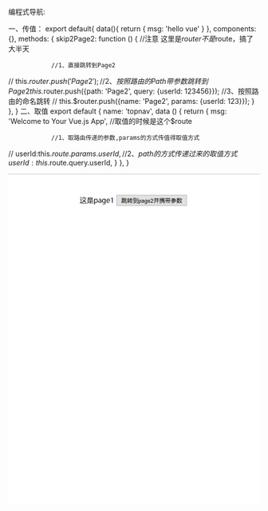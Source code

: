 编程式导航:

一、传值：
    export default{
        data(){
            return {
                msg: 'hello vue'
            }
        },
        components: {},
        methods: {
            skip2Page2: function () {
                //注意 这里是$router不是$route，搞了大半天

                //1、直接跳转到Page2
//                this.$router.push('Page2');
                //2、按照路由的Path带参数跳转到Page2
                this.$router.push({path: 'Page2', query: {userId: 123456}});
                //3、按照路由的命名跳转
//                this.$router.push({name: 'Page2', params: {userId: 123}});
            }
        },
    }
二、取值
    export default {
        name: 'topnav',
        data () {
            return {
                msg: 'Welcome to Your Vue.js App',
                //取值的时候是这个$route

                //1、取路由传递的参数,params的方式传值得取值方式
//                userId:this.$route.params.userId,
                //2、path的方式传递过来的取值方式
                userId: this.$route.query.userId,
            }
        },
    }

![image](https://github.com/jiekekeji/MVueWebpack/blob/master/demo005/preview/123.gif)